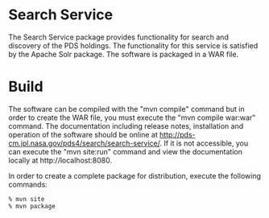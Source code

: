 # Search Service
The Search Service package provides functionality for search and discovery
of the PDS holdings. The functionality for this service is satisfied by the 
Apache Solr package. The software is packaged in a WAR file.

# Build
The software can be compiled with the "mvn compile" command but in order 
to create the WAR file, you must execute the "mvn compile war:war" command. 
The documentation including release notes, installation and operation of the 
software should be online at 
http://pds-cm.jpl.nasa.gov/pds4/search/search-service/. If it is not 
accessible, you can execute the "mvn site:run" command and view the 
documentation locally at http://localhost:8080.

In order to create a complete package for distribution, execute the 
following commands: 

```
% mvn site
% mvn package
```
